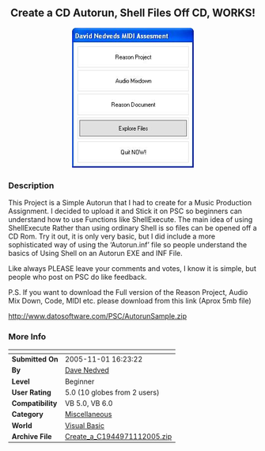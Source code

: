 ﻿<div align="center">

## Create a CD Autorun, Shell Files Off CD, WORKS\!

<img src="PIC20051111737237867.JPG">
</div>

### Description

This Project is a Simple Autorun that I had to create for a Music Production Assignment. I decided to upload it and Stick it on PSC so beginners can understand how to use Functions like ShellExecute. The main idea of using ShellExecute Rather than using ordinary Shell is so files can be opened off a CD Rom. Try it out, it is only very basic, but I did include a more sophisticated way of using the &#8216;Autorun.inf&#8217; file so people understand the basics of Using Shell on an Autorun EXE and INF File.

Like always PLEASE leave your comments and votes, I know it is simple, but people who post on PSC do like feedback.

P.S. If you want to download the Full version of the Reason Project, Audio Mix Down, Code, MIDI etc. please download from this link (Aprox 5mb file)

http://www.datosoftware.com/PSC/AutorunSample.zip
 
### More Info
 


<span>             |<span>
---                |---
**Submitted On**   |2005-11-01 16:23:22
**By**             |[Dave Nedved](https://github.com/Planet-Source-Code/PSCIndex/blob/master/ByAuthor/dave-nedved.md)
**Level**          |Beginner
**User Rating**    |5.0 (10 globes from 2 users)
**Compatibility**  |VB 5\.0, VB 6\.0
**Category**       |[Miscellaneous](https://github.com/Planet-Source-Code/PSCIndex/blob/master/ByCategory/miscellaneous__1-1.md)
**World**          |[Visual Basic](https://github.com/Planet-Source-Code/PSCIndex/blob/master/ByWorld/visual-basic.md)
**Archive File**   |[Create\_a\_C1944971112005\.zip](https://github.com/Planet-Source-Code/dave-nedved-create-a-cd-autorun-shell-files-off-cd-works__1-63099/archive/master.zip)








